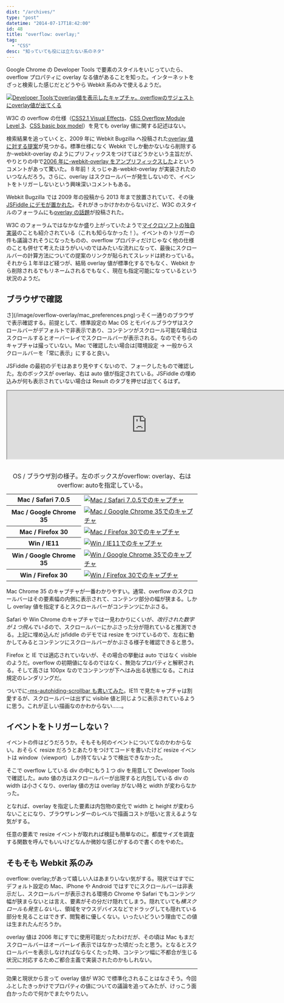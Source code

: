 ```yaml
---
dist: "/archives/"
type: "post"
datetime: "2014-07-17T18:42:00"
id: 48
title: "overflow: overlay;"
tag:
  - "CSS"
desc: "知っていても役には立たない系のネタ"
---
```


Google Chrome の Developer Tools で要素のスタイルをいじっていたら、overflow プロパティに overlay なる値があることを知った。インターネットをざっと検索した感じだとどうやら Webkit 系のみで使えるようだ。

<a href="/image/overflow-overlay/dev_tools.png"><img src="/image/overflow-overlay/dev_tools.png" alt="Developer Toolsでoverlay値を表示したキャプチャ。overflowのサジェストにoverlay値が出てくる" /></a>

W3C の overflow の仕様（[CSS2.1 Visual Effects](http://www.w3.org/TR/CSS21/visufx.html#propdef-overflow)、[CSS Overflow Module Level 3](http://www.w3.org/TR/css-overflow-3/#overflow-properties)、[CSS basic box model](http://www.w3.org/TR/css3-box/#overflow1)）を見ても overlay 値に関する記述はない。

検索結果を追っていくと、2009 年に Webkit Bugzilla へ投稿された[overlay 値に対する提案](https://bugs.webkit.org/show_bug.cgi?id=32388)が見つかる。標準仕様になく Webkit でしか動かないなら削除するか-webkit-overlay のようにプリフィックスをつけてはどうかという主旨だが、やりとりの中で<a href="http://trac.webkit.org/changeset/14968/trunk/WebCore/css/CSSValueKeywords.in">2006 年に-webkit-overlay をアンプリフィックスした</a>よというコメントがあって驚いた。８年前！えっじゃあ-webkit-overlay が実装されたのいつなんだろう。さらに、overlay はスクロールバーが発生しないので、イベントをトリガーしないという興味深いコメントもある。

Webkit Bugzilla では 2009 年の投稿から 2013 年まで放置されていて、その後[JSFiddle にデモが置かれた](https://jsfiddle.net/rNxgD/)。それがきっかけかわからないけど、W3C のスタイルのフォーラムにも[overlay の話題](http://w3-org.9356.n7.nabble.com/css3-ui-Proposal-for-an-quot-overlay-quot-value-for-overflow-td244662.html)が投稿された。

W3C のフォーラムではなかなか盛り上がっていたようで[マイクロソフトの独自実装](http://msdn.microsoft.com/en-us/library/windows/apps/hh441298.aspx)のことも紹介されている（これも知らなかった！）。イベントのトリガーの件も議論されそうになったものの、overflow プロパティだけじゃなく他の仕様のことも併せて考えたほうがいいのではみたいな流れになって、最後にスクロールバーの計算方法についての提案のリンクが貼られてスレッドは終わっている。それから１年半ほど経つが、結局 overlay 値が標準化するでもなく、Webkit から削除されるでもリネームされるでもなく、現在も指定可能になっているという状況のようだ。

## ブラウザで確認

さ](/image/overflow-overlay/mac_preferences.png)っそく一通りのブラウザで表示確認する。前提として、標準設定の Mac OS とモバイルブラウザはスクロールバーがデフォルトで非表示であり、コンテンツがスクロール可能な場合はスクロールするとオーバーレイでスクロールバーが表示される。なのでそちらのキャプチャは撮っていない。Mac で確認したい場合は[環境設定 -> 一般からスクロールバーを「常に表示」にすると良い。

JSFiddle の最初のデモはあまり見やすくないので、フォークしたもので確認した。左のボックスが overlay、右は auto 値が指定されている。JSFiddle の埋め込みが何も表示されていない場合は Result のタブを押せば出てくるはず。

<iframe width="736" height="180" style="margin-bottom: 1em" src="https://jsfiddle.net/rNxgD/18/embedded/result,css,html" allowfullscreen></iframe>

<table class="table--post48">
<caption>OS / ブラウザ別の様子。左のボックスがoverflow: overlay、右はoverflow: autoを指定している。</caption>
<tr>
  <th>Mac / Safari 7.0.5</th>
  <td>
    <a href="/image/overflow-overlay/mac_safari_7_0_5.png"><img src="/image/overflow-overlay/mac_safari_7_0_5.png" alt="Mac / Safari 7.0.5でのキャプチャ"></a>
  </td>
</tr>
<tr>
  <th>Mac / Google Chrome 35</th>
  <td>
    <a href="/image/overflow-overlay/mac_chrome_35.png"><img src="/image/overflow-overlay/mac_chrome_35.png" alt="Mac / Google Chrome 35でのキャプチャ"></a>
  </td>
</tr>
<tr>
  <th>Mac / Firefox 30</th>
  <td>
    <a href="/image/overflow-overlay/mac_firefox_30.png"><img src="/image/overflow-overlay/mac_firefox_30.png" alt="Mac / Firefox 30でのキャプチャ"></a>
  </td>
</tr>
<tr>
  <th>Win / IE11</th>
  <td>
    <a href="/image/overflow-overlay/win_ie_11.png"><img src="/image/overflow-overlay/win_ie_11.png" alt="Win / IE11でのキャプチャ"></a>
  </td>
</tr>
<tr>
  <th>Win / Google Chrome 35</th>
  <td>
    <a href="/image/overflow-overlay/win_chrome_35.png"><img src="/image/overflow-overlay/win_chrome_35.png" alt="Win / Google Chrome 35でのキャプチャ"></a>
  </td>
</tr>
<tr>
  <th>Win / Firefox 30</th>
  <td>
    <a href="/image/overflow-overlay/win_firefox_30.png"><img src="/image/overflow-overlay/win_firefox_30.png" alt="Win / Firefox 30でのキャプチャ"></a>
  </td>
</tr>
</table>

Mac Chrome 35 のキャプチャが一番わかりやすい。通常、overflow のスクロールバーはその要素幅の内側に表示されて、コンテンツ部分の幅が狭まる。しかし overlay 値を指定するとスクロールバーがコンテンツにかぶさる。

Safari や Win Chrome のキャプチャでは一見わかりにくいが、*改行された数字が１つ飛んでいる*ので、スクロールバーにかぶさった分が隠れていると推測できる。上記に埋め込んだ jsfiddle のデモでは resize をつけているので、左右に動かしてみるとコンテンツにスクロールバーがかぶさる様子を確認できると思う。

Firefox と IE では適応されていないが、その場合の挙動は auto ではなく visible のようだ。overflow の初期値になるのではなく、無効なプロパティと解釈される。そして高さは 100px なのでコンテンツが下へはみ出る状態になる。これは規定のレンダリングだ。

ついでに[-ms-autohiding-scrollbar も書いてみた](https://jsfiddle.net/rNxgD/21/)。IE11 で見たキャプチャは割愛するが、スクロールバーは出ずに visible 値と同じように表示されているように思う。これが正しい描画なのかわからない……。

## イベントをトリガーしない？

イベントの件はどうだろうか。そもそも何のイベントについてなのかわからない。おそらく resize だろうとあたりをつけてコードを書いたけど resize イベントは window（viewport）しか持てないようで検出できなかった。

そこで overflow している div の中にもう１つ div を用意して Developer Tools で確認した。auto 値の方はスクロールバーが出現すると内包している div の width は小さくなり、overlay 値の方は overlay がない時と width が変わらなかった。

となれば、overlay を指定した要素は内包物の変化で width と height が変わらないことになり、ブラウザレンダーのレベルで描画コストが低いと言えるような気がする。

任意の要素で resize イベントが取れれば検証も簡単なのに。都度サイズを調査する関数を呼んでもいいけどなんか微妙な感じがするので書くのをやめた。

## そもそも Webkit 系のみ

overflow: overlay;があって嬉しい人はあまりいない気がする。現状ではすでにデフォルト設定の Mac、iPhone や Android ではすでにスクロールバーは非表示だし、スクロールバーが表示される環境の Chrome や Safari でもコンテンツ幅が狭まらないとは言え、要素がその分だけ隠れてしまう。隠れていても*横スクロールも発生しない*し、領域をマウスデバイスなどでドラッグしても隠れている部分を見ることはできず、閲覧者に優しくない。いったいどういう理由でこの値は生まれたんだろうか。

overlay 値は 2006 年にすでに使用可能だったわけだが、その頃は Mac もまだスクロールバーはオーバーレイ表示ではなかった頃だったと思う。となるとスクロールバーを表示しなければならなくたった時、コンテンツ幅に不都合が生じる状況に対応するためご都合主義で実装されたのかもしれない。

---

効果と現状から言って overlay 値が W3C で標準化されることはなさそう。今回ふとしたきっかけでプロパティの値についての議論を追ってみたが、けっこう面白かったので何かでまたやりたい。
